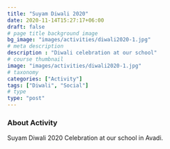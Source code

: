 ```yaml
---
title: "Suyam Diwali 2020"
date: 2020-11-14T15:27:17+06:00
draft: false
# page title background image
bg_image: "images/activities/diwali2020-1.jpg"
# meta description
description : "Diwali celebration at our school"
# course thumbnail
image: "images/activities/diwali2020-1.jpg"
# taxonomy
categories: ["Activity"]
tags: ["Diwali", "Social"]
# type
type: "post"
---
```



### About Activity

Suyam Diwali 2020 Celebration at our school in Avadi.

